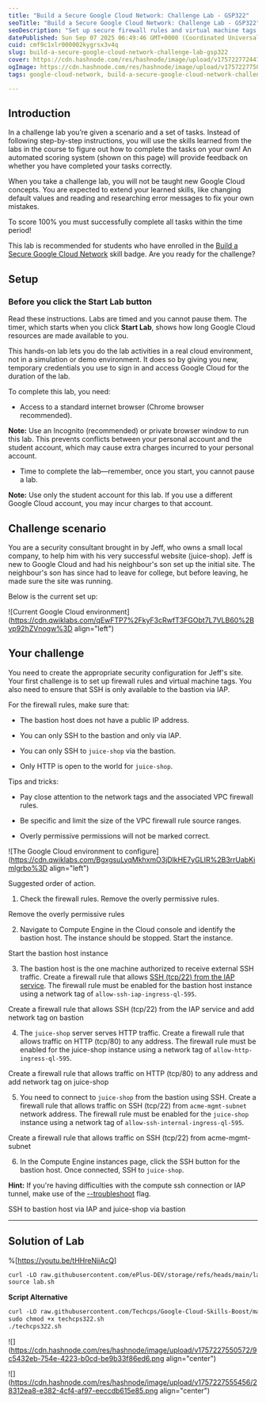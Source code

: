 ```yaml
---
title: "Build a Secure Google Cloud Network: Challenge Lab - GSP322"
seoTitle: "Build a Secure Google Cloud Network: Challenge Lab - GSP322"
seoDescription: "Set up secure firewall rules and virtual machine tags for a Google Cloud Network in this challenge lab. Maximize security for a project site"
datePublished: Sun Sep 07 2025 06:49:46 GMT+0000 (Coordinated Universal Time)
cuid: cmf9c1xlr000002kygrsx3v4q
slug: build-a-secure-google-cloud-network-challenge-lab-gsp322
cover: https://cdn.hashnode.com/res/hashnode/image/upload/v1757227724479/d5275164-6e03-491d-b208-5fe7520af2be.png
ogImage: https://cdn.hashnode.com/res/hashnode/image/upload/v1757227750303/74dc55b1-fd02-4bb1-82b7-16b972c5d977.png
tags: google-cloud-network, build-a-secure-google-cloud-network-challenge-lab-gsp322, build-a-secure-google-cloud-network-challenge-lab, gsp322, secure-google-cloud-network

---
```


## Introduction

In a challenge lab you’re given a scenario and a set of tasks. Instead of following step-by-step instructions, you will use the skills learned from the labs in the course to figure out how to complete the tasks on your own! An automated scoring system (shown on this page) will provide feedback on whether you have completed your tasks correctly.

When you take a challenge lab, you will not be taught new Google Cloud concepts. You are expected to extend your learned skills, like changing default values and reading and researching error messages to fix your own mistakes.

To score 100% you must successfully complete all tasks within the time period!

This lab is recommended for students who have enrolled in the [Build a Secure Google Cloud Network](https://www.cloudskillsboost.google/course_templates/654) skill badge. Are you ready for the challenge?

## Setup

### Before you click the Start Lab button

Read these instructions. Labs are timed and you cannot pause them. The timer, which starts when you click **Start Lab**, shows how long Google Cloud resources are made available to you.

This hands-on lab lets you do the lab activities in a real cloud environment, not in a simulation or demo environment. It does so by giving you new, temporary credentials you use to sign in and access Google Cloud for the duration of the lab.

To complete this lab, you need:

* Access to a standard internet browser (Chrome browser recommended).
    

**Note:** Use an Incognito (recommended) or private browser window to run this lab. This prevents conflicts between your personal account and the student account, which may cause extra charges incurred to your personal account.

* Time to complete the lab—remember, once you start, you cannot pause a lab.
    

**Note:** Use only the student account for this lab. If you use a different Google Cloud account, you may incur charges to that account.

## Challenge scenario

You are a security consultant brought in by Jeff, who owns a small local company, to help him with his very successful website (juice-shop). Jeff is new to Google Cloud and had his neighbour's son set up the initial site. The neighbour's son has since had to leave for college, but before leaving, he made sure the site was running.

Below is the current set up:

![Current Google Cloud environment](https://cdn.qwiklabs.com/qEwFTP7%2FkyF3cRwfT3FGObt7L7VLB60%2Bvp92hZVnogw%3D align="left")

## Your challenge

You need to create the appropriate security configuration for Jeff's site. Your first challenge is to set up firewall rules and virtual machine tags. You also need to ensure that SSH is only available to the bastion via IAP.

For the firewall rules, make sure that:

* The bastion host does not have a public IP address.
    
* You can only SSH to the bastion and only via IAP.
    
* You can only SSH to `juice-shop` via the bastion.
    
* Only HTTP is open to the world for `juice-shop`.
    

Tips and tricks:

* Pay close attention to the network tags and the associated VPC firewall rules.
    
* Be specific and limit the size of the VPC firewall rule source ranges.
    
* Overly permissive permissions will not be marked correct.
    

![The Google Cloud environment to configure](https://cdn.qwiklabs.com/BgxgsuLyqMkhxmO3jDlkHE7yGLIR%2B3rrUabKimlgrbo%3D align="left")

Suggested order of action.

1. Check the firewall rules. Remove the overly permissive rules.
    

Remove the overly permissive rules

2. Navigate to Compute Engine in the Cloud console and identify the bastion host. The instance should be stopped. Start the instance.
    

Start the bastion host instance

3. The bastion host is the one machine authorized to receive external SSH traffic. Create a firewall rule that allows [SSH (tcp/22) from the IAP service](https://cloud.google.com/iap/docs/using-tcp-forwarding). The firewall rule must be enabled for the bastion host instance using a network tag of `allow-ssh-iap-ingress-ql-595`.
    

Create a firewall rule that allows SSH (tcp/22) from the IAP service and add network tag on bastion

4. The `juice-shop` server serves HTTP traffic. Create a firewall rule that allows traffic on HTTP (tcp/80) to any address. The firewall rule must be enabled for the juice-shop instance using a network tag of `allow-http-ingress-ql-595`.
    

Create a firewall rule that allows traffic on HTTP (tcp/80) to any address and add network tag on juice-shop

5. You need to connect to `juice-shop` from the bastion using SSH. Create a firewall rule that allows traffic on SSH (tcp/22) from `acme-mgmt-subnet` network address. The firewall rule must be enabled for the `juice-shop` instance using a network tag of `allow-ssh-internal-ingress-ql-595`.
    

Create a firewall rule that allows traffic on SSH (tcp/22) from acme-mgmt-subnet

6. In the Compute Engine instances page, click the SSH button for the bastion host. Once connected, SSH to `juice-shop`.
    

**Hint:** If you're having difficulties with the compute ssh connection or IAP tunnel, make use of the [\--troubleshoot](https://cloud.google.com/sdk/gcloud/reference/compute/ssh) flag.

SSH to bastion host via IAP and juice-shop via bastion

---

## Solution of Lab

%[https://youtu.be/tHHreNiiAcQ] 

```apache
curl -LO raw.githubusercontent.com/ePlus-DEV/storage/refs/heads/main/labs/GSP322/lab.sh
source lab.sh
```

**Script Alternative**

```apache
curl -LO raw.githubusercontent.com/Techcps/Google-Cloud-Skills-Boost/master/Build%20a%20Secure%20Google%20Cloud%20Network%3A%20Challenge%20Lab/techcps322.sh
sudo chmod +x techcps322.sh
./techcps322.sh
```

![](https://cdn.hashnode.com/res/hashnode/image/upload/v1757227550572/9c5432eb-754e-4223-b0cd-be9b33f86ed6.png align="center")

![](https://cdn.hashnode.com/res/hashnode/image/upload/v1757227555456/28312ea8-e382-4cf4-af97-eeccdb615e85.png align="center")